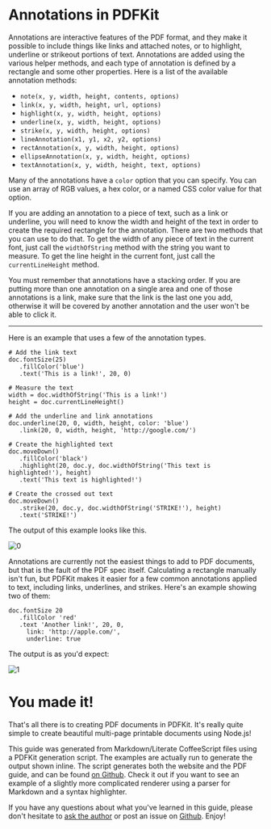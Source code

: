 # Annotations in PDFKit

Annotations are interactive features of the PDF format, and they make it
possible to include things like links and attached notes, or to highlight,
underline or strikeout portions of text. Annotations are added using the
various helper methods, and each type of annotation is defined by a rectangle
and some other properties. Here is a list of the available annotation methods:

* `note(x, y, width, height, contents, options)`
* `link(x, y, width, height, url, options)`
* `highlight(x, y, width, height, options)`
* `underline(x, y, width, height, options)`
* `strike(x, y, width, height, options)`
* `lineAnnotation(x1, y1, x2, y2, options)`
* `rectAnnotation(x, y, width, height, options)`
* `ellipseAnnotation(x, y, width, height, options)`
* `textAnnotation(x, y, width, height, text, options)`

Many of the annotations have a `color` option that you can specify. You can
use an array of RGB values, a hex color, or a named CSS color value for that
option.

If you are adding an annotation to a piece of text, such as a link or
underline, you will need to know the width and height of the text in order to
create the required rectangle for the annotation. There are two methods that
you can use to do that. To get the width of any piece of text in the current
font, just call the `widthOfString` method with the string you want to
measure. To get the line height in the current font, just call the
`currentLineHeight` method.

You must remember that annotations have a stacking order. If you are putting
more than one annotation on a single area and one of those annotations is a
link, make sure that the link is the last one you add, otherwise it will be
covered by another annotation and the user won't be able to click it.

* * *

Here is an example that uses a few of the annotation types.

    # Add the link text
    doc.fontSize(25)
       .fillColor('blue')
       .text('This is a link!', 20, 0)

    # Measure the text
    width = doc.widthOfString('This is a link!')
    height = doc.currentLineHeight()

    # Add the underline and link annotations
    doc.underline(20, 0, width, height, color: 'blue')
       .link(20, 0, width, height, 'http://google.com/')

    # Create the highlighted text
    doc.moveDown()
       .fillColor('black')
       .highlight(20, doc.y, doc.widthOfString('This text is highlighted!'), height)
       .text('This text is highlighted!')

    # Create the crossed out text
    doc.moveDown()
       .strike(20, doc.y, doc.widthOfString('STRIKE!'), height)
       .text('STRIKE!')

The output of this example looks like this.

![0](images/annotations.png)

Annotations are currently not the easiest things to add to PDF documents, but
that is the fault of the PDF spec itself. Calculating a rectangle manually isn't
fun, but PDFKit makes it easier for a few common annotations applied to text, including
links, underlines, and strikes.  Here's an example showing two of them:

    doc.fontSize 20
       .fillColor 'red'
       .text 'Another link!', 20, 0,
         link: 'http://apple.com/',
         underline: true

The output is as you'd expect:

![1]()

# You made it!

That's all there is to creating PDF documents in PDFKit. It's really quite
simple to create beautiful multi-page printable documents using Node.js!

This guide was generated from Markdown/Literate CoffeeScript files using a
PDFKit generation script. The examples are actually run to generate the output shown
inline. The script generates both the website and the PDF guide, and
can be found [on Github](http://github.com/devongovett/pdfkit/tree/master/docs/generate.coffee).
Check it out if you want to see an example of a slightly more complicated renderer using
a parser for Markdown and a syntax highlighter.

If you have any questions about what you've learned in this guide, please don't
hesitate to [ask the author](http://twitter.com/devongovett) or post an issue
on [Github](http://github.com/devongovett/pdfkit/issues). Enjoy!
